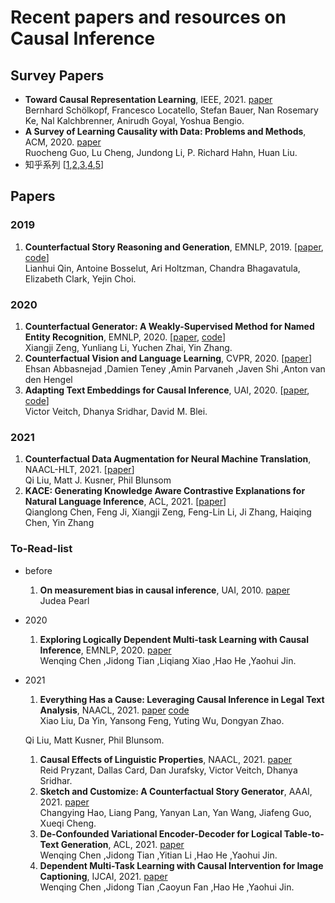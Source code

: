 # Recent papers and resources on Causal Inference
## Survey Papers
* **Toward Causal Representation Learning**, IEEE, 2021. [paper](https://ieeexplore.ieee.org/abstract/document/9363924)  
  Bernhard Schölkopf, Francesco Locatello, Stefan Bauer, Nan Rosemary Ke, Nal Kalchbrenner, Anirudh Goyal, Yoshua Bengio.
* **A Survey of Learning Causality with Data: Problems and Methods**, ACM, 2020. [paper](https://arxiv.org/abs/1809.09337)  
  Ruocheng Guo, Lu Cheng, Jundong Li, P. Richard Hahn, Huan Liu.
* 知乎系列 [[1](https://zhuanlan.zhihu.com/p/397796913),[2](https://zhuanlan.zhihu.com/p/397974913),[3](https://zhuanlan.zhihu.com/p/398643910),[4](https://zhuanlan.zhihu.com/p/398938743),[5](https://zhuanlan.zhihu.com/p/399322196)]
## Papers

### 2019
1. **Counterfactual Story Reasoning and Generation**, EMNLP, 2019. [[paper](https://arxiv.org/pdf/1909.04076.pdf), [code](https://github.com/qkaren/Counterfactual-StoryRW)]  
Lianhui Qin, Antoine Bosselut, Ari Holtzman, Chandra Bhagavatula, Elizabeth Clark, Yejin Choi.
### 2020
1. **Counterfactual Generator: A Weakly-Supervised Method for Named Entity Recognition**, EMNLP, 2020. [[paper](https://aclanthology.org/2020.emnlp-main.590.pdf), [code](https://github.com/xijiz/cfgen)]  
Xiangji Zeng, Yunliang Li, Yuchen Zhai, Yin Zhang.  
1. **Counterfactual Vision and Language Learning**, CVPR, 2020. [[paper](https://openaccess.thecvf.com/content_CVPR_2020/papers/Abbasnejad_Counterfactual_Vision_and_Language_Learning_CVPR_2020_paper.pdf)]  
Ehsan Abbasnejad ,Damien Teney ,Amin Parvaneh ,Javen Shi ,Anton van den Hengel
1. **Adapting Text Embeddings for Causal Inference**, UAI, 2020. [[paper](http://proceedings.mlr.press/v124/veitch20a/veitch20a.pdf), [code](https://github.com/vveitch/causal-text-embeddings-tf2)]  
Victor Veitch, Dhanya Sridhar, David M. Blei.
### 2021
1. **Counterfactual Data Augmentation for Neural Machine Translation**, NAACL-HLT, 2021. [[paper](https://aclanthology.org/2021.naacl-main.18.pdf)]  
Qi Liu, Matt J. Kusner, Phil Blunsom
1. **KACE: Generating Knowledge Aware Contrastive Explanations for Natural Language Inference**, ACL, 2021. [[paper](https://aclanthology.org/2021.acl-long.196.pdf)]  
Qianglong Chen, Feng Ji, Xiangji Zeng, Feng-Lin Li, Ji Zhang, Haiqing Chen, Yin Zhang



### To-Read-list 
- before
  1. **On measurement bias in causal inference**, UAI, 2010. [paper](http://ftp.cs.ucla.edu/pub/stat_ser/r357.pdf)  
Judea Pearl
- 2020
  1. **Exploring Logically Dependent Multi-task Learning with Causal Inference**, EMNLP, 2020. [paper](https://aclanthology.org/2020.emnlp-main.173.pdf)  
  Wenqing Chen ,Jidong Tian ,Liqiang Xiao ,Hao He ,Yaohui Jin.
  
  
- 2021 
  1. **Everything Has a Cause: Leveraging Causal Inference in Legal Text Analysis**, NAACL, 2021. [paper](https://arxiv.org/abs/2104.09420) [code](https://github.com/xxxiaol/GCI)  
  Xiao Liu, Da Yin, Yansong Feng, Yuting Wu, Dongyan Zhao.
  
  Qi Liu, Matt Kusner, Phil Blunsom.
  1. **Causal Effects of Linguistic Properties**, NAACL, 2021. [paper](https://arxiv.org/abs/2010.12919)  
  Reid Pryzant, Dallas Card, Dan Jurafsky, Victor Veitch, Dhanya Sridhar.
  1. **Sketch and Customize: A Counterfactual Story Generator**, AAAI, 2021. [paper](https://arxiv.org/abs/2104.00929)  
  Changying Hao, Liang Pang, Yanyan Lan, Yan Wang, Jiafeng Guo, Xueqi Cheng.
  1. **De-Confounded Variational Encoder-Decoder for Logical Table-to-Text Generation**,  ACL, 2021. [paper](https://aclanthology.org/2021.acl-long.430.pdf)  
  Wenqing Chen ,Jidong Tian ,Yitian Li ,Hao He ,Yaohui Jin.
  1. **Dependent Multi-Task Learning with Causal Intervention for Image Captioning**, IJCAI, 2021. [paper](https://www.ijcai.org/proceedings/2021/0312.pdf)  
  Wenqing Chen ,Jidong Tian ,Caoyun Fan ,Hao He ,Yaohui Jin.